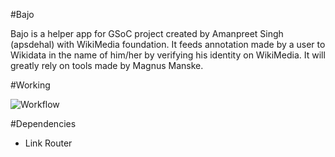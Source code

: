 #Bajo

Bajo is a helper app for GSoC project created by Amanpreet Singh (apsdehal) with WikiMedia foundation. It feeds annotation made by a user to Wikidata in the name of him/her by verifying his identity on WikiMedia. It will greatly rely on tools made by Magnus Manske.

#Working

![Workflow](http://www.gliffy.com/go/publish/image/5918718/M.png)

#Dependencies
- Link Router
 
